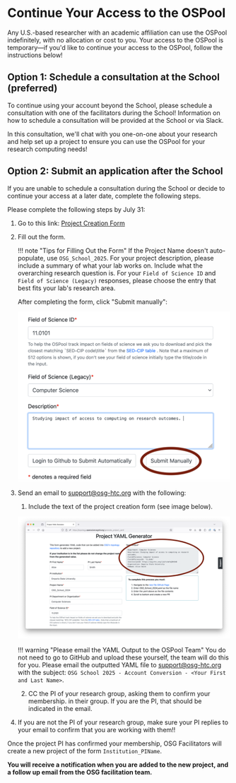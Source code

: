 # Continue Your Access to the OSPool

Any U.S.-based researcher with an academic affiliation can use the OSPool indefinitely, with no allocation 
or cost to you. Your access to the OSPool is temporary—if you'd like to continue your access to the OSPool, follow the instructions below!

## Option 1: Schedule a consultation at the School (preferred)

To continue using your account beyond the School, please schedule a consultation with one of the facilitators during the School! Information on how to schedule a consultation will be provided at the School or via Slack.

In this consultation, we'll chat with you one-on-one about your research and help set up a project to ensure you can use the OSPool for your research computing needs!

## Option 2: Submit an application after the School

If you are unable to schedule a consultation during the School or decide to continue your access at a later date, complete the following steps.



Please complete the following steps by July 31: 

1. Go to this link: [Project Creation Form](https://topology.opensciencegrid.org/generate_project_yaml)
1. Fill out the form.

    !!! note "Tips for Filling Out the Form"
	    If the Project Name doesn't auto-populate, use `OSG_School_2025`. For your project description, please include a summary of what your lab works on. Include what the overarching research question is. For your `Field of Science ID` and `Field of Science (Legacy)` responses, please choose the entry that best fits your lab's research area. 

	
	After completing the form, click "Submit manually": 
	
	<img src="../../assets/submit-manually.png" width=500px>
 

1. Send an email to [support@osg-htc.org](mailto:support@osg-htc.org) with the following: 

    1. Include the text of the project creation form (see image below). 

	![](../assets/yaml-output.png)

 	!!! warning "Please email the YAML Output to the OSPool Team"
	    You do not need to go to GitHub and upload these yourself, the team will do this for you. Please email the outputted YAML file to support@osg-htc.org with the subject: `OSG School 2025 - Account Conversion - <Your First and Last Name>`.

    2. CC the PI of your research group, asking them to confirm your membership. 
	in their group. If you are the PI, that should be indicated in 
	the email. 

1. If you are not the PI of your research group, make sure your PI replies to 
your email to confirm that you are working with them!!

Once the project PI has confirmed your membership, OSG Facilitators will create a new 
project of the form `Institution_PIName`. 

**You will receive a notification when you are added to the new project, and a follow up email from the OSG facilitation team.**
